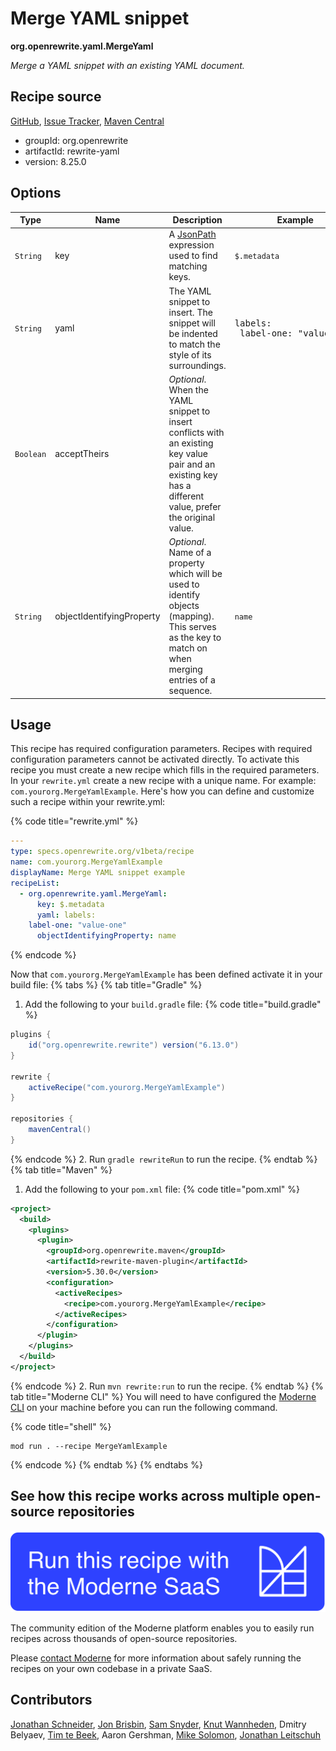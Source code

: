 # Merge YAML snippet

**org.openrewrite.yaml.MergeYaml**

_Merge a YAML snippet with an existing YAML document._

## Recipe source

[GitHub](https://github.com/openrewrite/rewrite/blob/main/rewrite-yaml/src/main/java/org/openrewrite/yaml/MergeYaml.java), [Issue Tracker](https://github.com/openrewrite/rewrite/issues), [Maven Central](https://central.sonatype.com/artifact/org.openrewrite/rewrite-yaml/8.25.0/jar)

* groupId: org.openrewrite
* artifactId: rewrite-yaml
* version: 8.25.0

## Options

| Type | Name | Description | Example |
| -- | -- | -- | -- |
| `String` | key | A [JsonPath](https://github.com/json-path/JsonPath) expression used to find matching keys. | `$.metadata` |
| `String` | yaml | The YAML snippet to insert. The snippet will be indented to match the style of its surroundings. | <pre>labels: <br />	label-one: "value-one"</pre> |
| `Boolean` | acceptTheirs | *Optional*. When the YAML snippet to insert conflicts with an existing key value pair and an existing key has a different value, prefer the original value. |  |
| `String` | objectIdentifyingProperty | *Optional*. Name of a property which will be used to identify objects (mapping). This serves as the key to match on when merging entries of a sequence. | `name` |


## Usage

This recipe has required configuration parameters. Recipes with required configuration parameters cannot be activated directly. To activate this recipe you must create a new recipe which fills in the required parameters. In your `rewrite.yml` create a new recipe with a unique name. For example: `com.yourorg.MergeYamlExample`.
Here's how you can define and customize such a recipe within your rewrite.yml:

{% code title="rewrite.yml" %}
```yaml
---
type: specs.openrewrite.org/v1beta/recipe
name: com.yourorg.MergeYamlExample
displayName: Merge YAML snippet example
recipeList:
  - org.openrewrite.yaml.MergeYaml:
      key: $.metadata
      yaml: labels: 
	label-one: "value-one"
      objectIdentifyingProperty: name
```
{% endcode %}

Now that `com.yourorg.MergeYamlExample` has been defined activate it in your build file:
{% tabs %}
{% tab title="Gradle" %}
1. Add the following to your `build.gradle` file:
{% code title="build.gradle" %}
```groovy
plugins {
    id("org.openrewrite.rewrite") version("6.13.0")
}

rewrite {
    activeRecipe("com.yourorg.MergeYamlExample")
}

repositories {
    mavenCentral()
}
```
{% endcode %}
2. Run `gradle rewriteRun` to run the recipe.
{% endtab %}
{% tab title="Maven" %}
1. Add the following to your `pom.xml` file:
{% code title="pom.xml" %}
```xml
<project>
  <build>
    <plugins>
      <plugin>
        <groupId>org.openrewrite.maven</groupId>
        <artifactId>rewrite-maven-plugin</artifactId>
        <version>5.30.0</version>
        <configuration>
          <activeRecipes>
            <recipe>com.yourorg.MergeYamlExample</recipe>
          </activeRecipes>
        </configuration>
      </plugin>
    </plugins>
  </build>
</project>
```
{% endcode %}
2. Run `mvn rewrite:run` to run the recipe.
{% endtab %}
{% tab title="Moderne CLI" %}
You will need to have configured the [Moderne CLI](https://docs.moderne.io/moderne-cli/cli-intro) on your machine before you can run the following command.

{% code title="shell" %}
```shell
mod run . --recipe MergeYamlExample
```
{% endcode %}
{% endtab %}
{% endtabs %}

## See how this recipe works across multiple open-source repositories

[![Moderne Link Image](/.gitbook/assets/ModerneRecipeButton.png)](https://app.moderne.io/recipes/org.openrewrite.yaml.MergeYaml)

The community edition of the Moderne platform enables you to easily run recipes across thousands of open-source repositories.

Please [contact Moderne](https://moderne.io/product) for more information about safely running the recipes on your own codebase in a private SaaS.

## Contributors
[Jonathan Schneider](mailto:jkschneider@gmail.com), [Jon Brisbin](mailto:jon@jbrisbin.com), [Sam Snyder](mailto:sam@moderne.io), [Knut Wannheden](mailto:knut@moderne.io), Dmitry Belyaev, [Tim te Beek](mailto:tim@moderne.io), Aaron Gershman, [Mike Solomon](mailto:mike@moderne.io), [Jonathan Leitschuh](mailto:jonathan.leitschuh@gmail.com)
